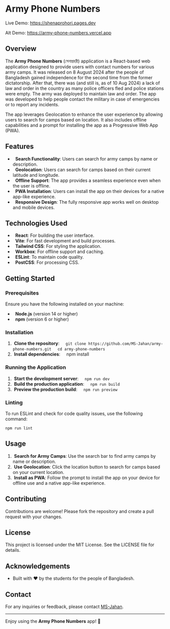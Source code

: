 # Army Phone Numbers

Live Demo: https://shenaprohori.pages.dev

Alt  Demo: https://army-phone-numbers.vercel.app

## Overview

The **Army Phone Numbers** (সেনাপ্রহরী) application is a React-based web application designed to provide users with contact numbers for various army camps. It was released on 8 August 2024 after the people of Bangladesh gained independence for the second time from the former dictatorship. After that, there was (and still is, as of 10 Aug 2024) a lack of law and order in the country as many police officers fled and police stations were empty. The army was deployed to maintain law and order. The app was developed to help people contact the military in case of emergencies or to report any incidents.

The app leverages Geolocation to enhance the user experience by allowing users to search for camps based on location. It also includes offline capabilities and a prompt for installing the app as a Progressive Web App (PWA).

## Features

-   **Search Functionality**: Users can search for army camps by name or description.
-   **Geolocation**: Users can search for camps based on their current latitude and longitude.
-   **Offline Support**: The app provides a seamless experience even when the user is offline.
-   **PWA Installation**: Users can install the app on their devices for a native app-like experience.
-   **Responsive Design**: The fully responsive app works well on desktop and mobile devices.

## Technologies Used

-   **React**: For building the user interface.
-   **Vite**: For fast development and build processes.
-   **Tailwind CSS**: For styling the application.
-   **Workbox**: For offline support and caching.
-   **ESLint**: To maintain code quality.
-   **PostCSS**: For processing CSS.

## Getting Started

### Prerequisites

Ensure you have the following installed on your machine:

-   **Node.js** (version 14 or higher)
-   **npm** (version 6 or higher)

### Installation

1.  **Clone the repository**:
    
 `git clone https://github.com/MS-Jahan/army-phone-numbers.git`
    
 `cd army-phone-numbers`
    
2.  **Install dependencies**:
    
 npm install
    

### Running the Application

1.  **Start the development server**:
    
 `npm run dev`
    
2.  **Build the production application**:
    
 `npm run build`
    
3.  **Preview the production build**:
    
 `npm run preview`
    

### Linting

To run ESLint and check for code quality issues, use the following command:

`npm run lint`

## Usage

1.  **Search for Army Camps**: Use the search bar to find army camps by name or description.
2.  **Use Geolocation**: Click the location button to search for camps based on your current location.
3.  **Install as PWA**: Follow the prompt to install the app on your device for offline use and a native app-like experience.

## Contributing

Contributions are welcome! Please fork the repository and create a pull request with your changes.

## License

This project is licensed under the MIT License. See the LICENSE file for details.

## Acknowledgements

- Built with ❤️ by the students for the people of Bangladesh.

## Contact

For any inquiries or feedback, please contact [MS-Jahan](vscode-file://vscode-app/c:/Users/User/AppData/Local/Programs/Microsoft%20VS%20Code/resources/app/out/vs/code/electron-sandbox/workbench/workbench.html "https://github.com/MS-Jahan").

***

Enjoy using the **Army Phone Numbers** app! 🚀

